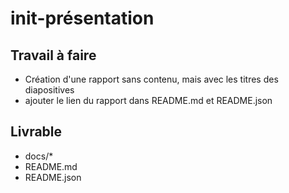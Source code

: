 # init-présentation

## Travail à faire

- Création d'une rapport sans contenu, mais avec les titres des diapositives
- ajouter le lien du rapport dans README.md et README.json

## Livrable

- docs/*
- README.md
- README.json


